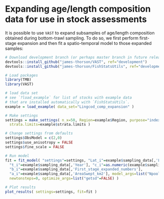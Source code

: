 # Expanding age/length composition data for use in stock assessments

It is possible to use `VAST` to expand subsamples of age/length composition obtained during bottom-trawl sampling.  To do so, we first perform first-stage expansion and then fit a spatio-temporal model to those expanded samples:

```R
# Download development branch (or perhaps master branch in future releases)
devtools::install_github("james-thorson/VAST", ref="development")
devtools::install_github("james-thorson/FishStatsUtils", ref="development")

# Load packages
library(TMB)
library(VAST)

# load data set
# see `?load_example` for list of stocks with example data
# that are installed automatically with `FishStatsUtils`.
example = load_example( data_set="Lingcod_comp_expansion" )

# Make settings
settings = make_settings( n_x=50, Region=example$Region, purpose="index",
  strata.limits=example$strata.limits )

# Change settings from defaults
settings$ObsModel = c(2,0)
settings$use_anisotropy = FALSE
settings$fine_scale = FALSE

# Run model
fit = fit_model( "settings"=settings, "Lat_i"=example$sampling_data[,'Lat'], "Lon_i"=example$sampling_data[,'Lon'],
  "t_i"=example$sampling_data[,'Year'], "c_i"=as.numeric(example$sampling_data[,"Length_bin"])-1,
  "b_i"=example$sampling_data[,'First_stage_expanded_numbers'],
  "a_i"=example$sampling_data[,'AreaSwept_km2'], model_args=list("Npool"=20),
  newtonsteps=0, optimize_args=list("getsd"=FALSE) )

# Plot results
plot_results( settings=settings, fit=fit )
```